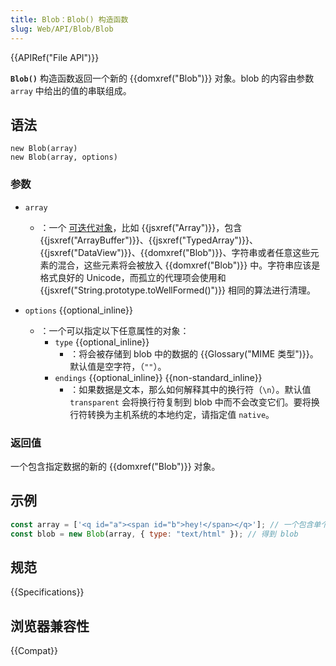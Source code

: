 ```yaml
---
title: Blob：Blob() 构造函数
slug: Web/API/Blob/Blob
---
```


{{APIRef("File API")}}

**`Blob()`** 构造函数返回一个新的 {{domxref("Blob")}} 对象。blob 的内容由参数 `array` 中给出的值的串联组成。

## 语法

```js-nolint
new Blob(array)
new Blob(array, options)
```

### 参数

- `array`

  - ：一个 [可迭代对象](/zh-CN/docs/Web/JavaScript/Reference/Iteration_protocols#the_iterable_protocol)，比如 {{jsxref("Array")}}，包含 {{jsxref("ArrayBuffer")}}、{{jsxref("TypedArray")}}、{{jsxref("DataView")}}、{{domxref("Blob")}}、字符串或者任意这些元素的混合，这些元素将会被放入 {{domxref("Blob")}} 中。字符串应该是格式良好的 Unicode，而孤立的代理项会使用和 {{jsxref("String.prototype.toWellFormed()")}} 相同的算法进行清理。

- `options` {{optional_inline}}
  - ：一个可以指定以下任意属性的对象：
    - `type` {{optional_inline}}
      - ：将会被存储到 blob 中的数据的 {{Glossary("MIME 类型")}}。默认值是空字符，（`""`）。
    - `endings` {{optional_inline}} {{non-standard_inline}}
      - ：如果数据是文本，那么如何解释其中的换行符（`\n`）。默认值 `transparent` 会将换行符复制到 blob 中而不会改变它们。要将换行符转换为主机系统的本地约定，请指定值 `native`。

### 返回值

一个包含指定数据的新的 {{domxref("Blob")}} 对象。

## 示例

```js
const array = ['<q id="a"><span id="b">hey!</span></q>']; // 一个包含单个字符串的数组
const blob = new Blob(array, { type: "text/html" }); // 得到 blob
```

## 规范

{{Specifications}}

## 浏览器兼容性

{{Compat}}


